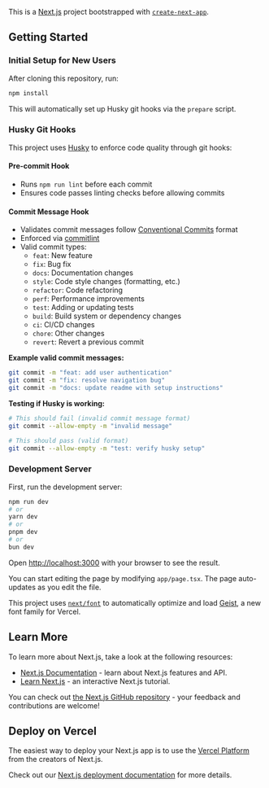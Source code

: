This is a [Next.js](https://nextjs.org) project bootstrapped with [`create-next-app`](https://nextjs.org/docs/app/api-reference/cli/create-next-app).

## Getting Started

### Initial Setup for New Users

After cloning this repository, run:

```bash
npm install
```

This will automatically set up Husky git hooks via the `prepare` script.

### Husky Git Hooks

This project uses [Husky](https://typicode.github.io/husky/) to enforce code quality through git hooks:

#### Pre-commit Hook
- Runs `npm run lint` before each commit
- Ensures code passes linting checks before allowing commits

#### Commit Message Hook
- Validates commit messages follow [Conventional Commits](https://www.conventionalcommits.org/) format
- Enforced via [commitlint](https://commitlint.js.org/)
- Valid commit types:
  - `feat`: New feature
  - `fix`: Bug fix
  - `docs`: Documentation changes
  - `style`: Code style changes (formatting, etc.)
  - `refactor`: Code refactoring
  - `perf`: Performance improvements
  - `test`: Adding or updating tests
  - `build`: Build system or dependency changes
  - `ci`: CI/CD changes
  - `chore`: Other changes
  - `revert`: Revert a previous commit

**Example valid commit messages:**
```bash
git commit -m "feat: add user authentication"
git commit -m "fix: resolve navigation bug"
git commit -m "docs: update readme with setup instructions"
```

**Testing if Husky is working:**
```bash
# This should fail (invalid commit message format)
git commit --allow-empty -m "invalid message"

# This should pass (valid format)
git commit --allow-empty -m "test: verify husky setup"
```

### Development Server

First, run the development server:

```bash
npm run dev
# or
yarn dev
# or
pnpm dev
# or
bun dev
```

Open [http://localhost:3000](http://localhost:3000) with your browser to see the result.

You can start editing the page by modifying `app/page.tsx`. The page auto-updates as you edit the file.

This project uses [`next/font`](https://nextjs.org/docs/app/building-your-application/optimizing/fonts) to automatically optimize and load [Geist](https://vercel.com/font), a new font family for Vercel.

## Learn More

To learn more about Next.js, take a look at the following resources:

- [Next.js Documentation](https://nextjs.org/docs) - learn about Next.js features and API.
- [Learn Next.js](https://nextjs.org/learn) - an interactive Next.js tutorial.

You can check out [the Next.js GitHub repository](https://github.com/vercel/next.js) - your feedback and contributions are welcome!

## Deploy on Vercel

The easiest way to deploy your Next.js app is to use the [Vercel Platform](https://vercel.com/new?utm_medium=default-template&filter=next.js&utm_source=create-next-app&utm_campaign=create-next-app-readme) from the creators of Next.js.

Check out our [Next.js deployment documentation](https://nextjs.org/docs/app/building-your-application/deploying) for more details.
